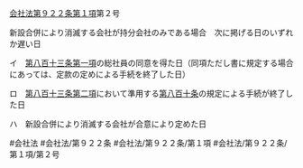 [会社法第９２２条第１項](会社法＿＿＿＿第９２２条第１項)第２号

新設合併により消滅する会社が持分会社のみである場合　次に掲げる日のいずれか遅い日

イ　[第八百十三条第一項](会社法＿＿＿＿第８１３条第１項)の総社員の同意を得た日（同項ただし書に規定する場合にあっては、定款の定めによる手続を終了した日）

ロ　[第八百十三条第二項](会社法＿＿＿＿第８１３条第２項)において準用する[第八百十条](会社法＿＿＿＿第８１０条)の規定による手続が終了した日

ハ　新設合併により消滅する会社が合意により定めた日


#会社法
#会社法/第９２２条
#会社法/第９２２条/第１項
#会社法/第９２２条/第１項/第２号

